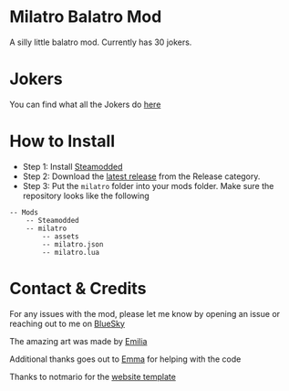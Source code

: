 # Milatro Balatro Mod
A silly little balatro mod. Currently has 30 jokers.

# Jokers
You can find what all the Jokers do [here](https://milankapitein.github.io/index.html)

# How to Install
- Step 1: Install [Steamodded](https://github.com/Steamodded/smods/wiki)
- Step 2: Download the [latest release](https://github.com/milankapitein/milatro-mod/releases/tag/v1.0.0) from the Release category.
- Step 3: Put the ``milatro`` folder into your mods folder. Make sure the repository looks like the following
```
-- Mods
    -- Steamodded
    -- milatro
        -- assets
        -- milatro.json
        -- milatro.lua
```

# Contact & Credits
For any issues with the mod, please let me know by opening an issue or reaching out to me on [BlueSky](https://bsky.app/profile/cactuzswag.bsky.social)

The amazing art was made by [Emilia](https://bsky.app/profile/emiliavi.bsky.social)

Additional thanks goes out to [Emma](https://bsky.app/profile/emmakyu.bsky.social) for helping with the code

Thanks to notmario for the [website template](https://github.com/notmario/balatrowebsitetemplate)

